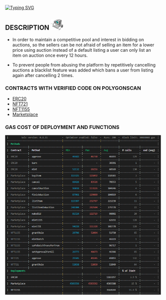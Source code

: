 [![Typing SVG](https://readme-typing-svg.herokuapp.com?font=Bungee+Inline&size=34&duration=7000&pause=1000&color=3F7400&center=true&width=970&lines=NFT+MARKETPLACE)](https://git.io/typing-svg)
## DESCRIPTION <img src=https://github.com/juuroudojo/juuroudojo/blob/main/images/image01.gif height = "35" />
* In order to maintain a competitive pool and interest in bidding on auctions, so the sellers can be not afraid of selling an item for a lower price using auction instead of a default listing a user can only list an item on auction once every 12 hours.

* To prevent people from abusing the platform by repetitively cancelling auctions a blacklist feature was added which bans a user from listing again after cancelling 2 times.

### CONTRACTS WITH VERIFIED CODE ON POLYGONSCAN

- [ERC20](https://mumbai.polygonscan.com/address/0xcEce18FBBDa539608F68a3716C1aDa2364E55174#code) 
- [NFT721](https://mumbai.polygonscan.com/address/0xA868B89e8685E34d1786B8c6112ac13e1a3B8a0A#code)
- [NFT1155](https://mumbai.polygonscan.com/address/0x5C9548E630815B511c689749C042e2767aBB558B#code)
- [Marketplace](https://mumbai.polygonscan.com/address/0x091952a1EB0f8E0344dbfD9D550c452B77C7b8f6#code)

### GAS COST OF DEPLOYMENT AND FUNCTIONS
![GAS](https://github.com/juuroudojo/juuroudojo/blob/main/images/image.png)

